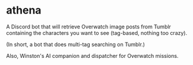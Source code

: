 # athena

A Discord bot that will retrieve Overwatch image posts from Tumblr containing the characters you want to see (tag-based, nothing too crazy).

(In short, a bot that does multi-tag searching on Tumblr.)

Also, Winston's AI companion and dispatcher for Overwatch missions.
